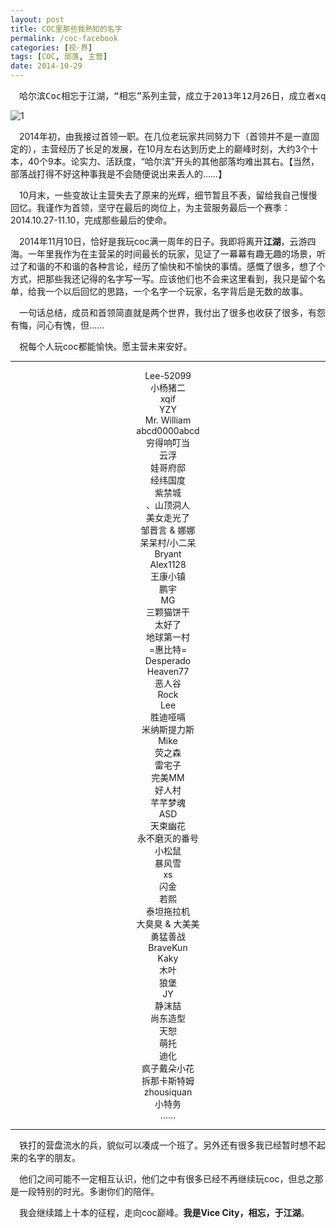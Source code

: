 ```yaml
---
layout: post
title: COC里那些我熟知的名字
permalink: /coc-facebook
categories: [视·界]
tags: [COC, 部落, 主营]
date: 2014-10-29
--- 
```


<pre>　哈尔滨Coc相忘于江湖，“相忘”系列主营，成立于2013年12月26日，成立者xqif。</pre>

![1](http://lanternd.qiniudn.com/Pic4Post/coc-facebook/2014-10-29-17.37.12.png?imageView/0/w/400/ "哈尔滨Coc相忘于江湖")

　2014年初，由我接过首领一职。在几位老玩家共同努力下（首领并不是一直固定的），主营经历了长足的发展，在10月左右达到历史上的巅峰时刻，大约3个十本，40个9本。论实力、活跃度，“哈尔滨”开头的其他部落均难出其右。【当然，部落战打得不好这种事我是不会随便说出来丢人的……】
 
　10月末，一些变故让主营失去了原来的光辉，细节暂且不表，留给我自己慢慢回忆。我谨作为首领，坚守在最后的岗位上，为主营服务最后一个赛季：2014.10.27-11.10，完成那些最后的使命。
 
　2014年11月10日，恰好是我玩coc满一周年的日子。我即将离开**江湖**，云游四海。一年里我作为在主营呆的时间最长的玩家，见证了一幕幕有趣无趣的场景，听过了和谐的不和谐的各种言论，经历了愉快和不愉快的事情。感慨了很多，想了个方式，把那些我还记得的名字写一写。应该他们也不会来这里看到，我只是留个名单，给我一个以后回忆的思路，一个名字一个玩家，名字背后是无数的故事。
 
　一句话总结，成员和首领简直就是两个世界，我付出了很多也收获了很多，有怨有悔，问心有愧，但……
 
　祝每个人玩coc都能愉快。愿主营未来安好。

----

<center>Lee-52099</center>

<center>小杨猪二</center>
 
<center>xqif</center>
 
<center>YZY</center>
 
<center>Mr. William</center>

<center>abcd0000abcd</center>

<center>穷得响叮当</center>

<center>云浮</center>

<center>娃哥府邸</center>

<center>经纬国度</center>

<center>紫禁城</center>

<center>、山顶洞人</center>

<center>美女走光了</center>

<center>邹晋言 & 娜娜</center>

<center>呆呆村/小二呆</center>

<center>Bryant</center>

<center>Alex1128</center>

<center>王康小镇</center>

<center>鹏宇</center>

<center>MG</center>

<center>三颗猫饼干</center>

<center>太好了</center>

<center>地球第一村</center>

<center>=惠比特=</center>

<center>Desperado</center>

<center>Heaven77</center>

<center>恶人谷</center>

<center>Rock</center>

<center>Lee</center>

<center>胜迪哑嗝</center>

<center>米纳斯提力斯</center>

<center>Mike</center>

<center>荧之森</center>

<center>雷宅子</center>

<center>完美MM</center>

<center>好人村</center>

<center>芊芊梦魂</center>

<center>ASD</center>

<center>天束幽花</center>

<center>永不磨灭的番号</center>

<center>小松鼠</center>

<center>暴风雪</center>

<center>xs</center>

<center>闪金</center>

<center>若熙</center>

<center>泰坦拖拉机</center>

<center>大臭臭 & 大美美</center>

<center>勇猛善战</center>

<center>BraveKun</center>

<center>Kaky</center>

<center>木叶</center>

<center>狼堡</center>

<center>JY</center>

<center>静沫喆</center>

<center>尚东造型</center>

<center>天恕</center>

<center>萌托</center>

<center>迪化</center>

<center>疯子戴朵小花</center>

<center>拆那卡斯特姆</center>

<center>zhousiquan</center>

<center>小特务</center>

<center>……</center>

----

　铁打的营盘流水的兵，貌似可以凑成一个班了。另外还有很多我已经暂时想不起来的名字的朋友。
 
　他们之间可能不一定相互认识，他们之中有很多已经不再继续玩coc，但总之那是一段特别的时光。多谢你们的陪伴。
 
　我会继续踏上十本的征程，走向coc巅峰。**我是Vice City，相忘，于江湖**。